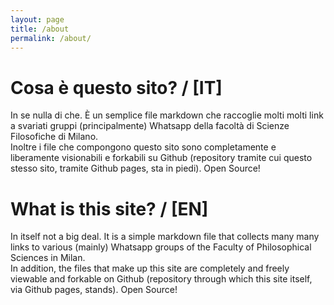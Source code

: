```yaml
---
layout: page
title: /about
permalink: /about/
---
```


# Cosa è questo sito? / [IT]

In se nulla di che. È un semplice file markdown che raccoglie molti molti link a svariati gruppi (principalmente) Whatsapp della facoltà di Scienze Filosofiche di Milano.  
Inoltre i file che compongono questo sito sono completamente e liberamente visionabili e forkabili su Github (repository tramite cui questo stesso sito, tramite Github pages, sta in piedi). Open Source!

# What is this site? / [EN]

In itself not a big deal. It is a simple markdown file that collects many many links to various (mainly) Whatsapp groups of the Faculty of Philosophical Sciences in Milan.  
In addition, the files that make up this site are completely and freely viewable and forkable on Github (repository through which this site itself, via Github pages, stands). Open Source!
